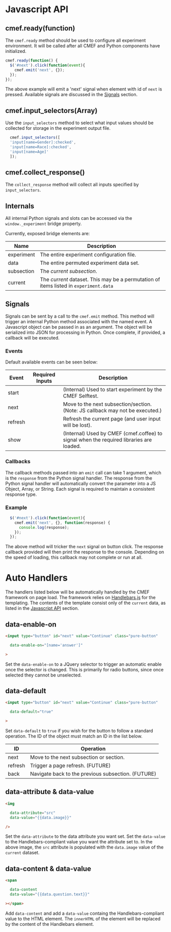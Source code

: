 # Javascript API

## cmef.ready(function)

The `cmef.ready` method should be used to configure all experiment environment.  It will be called after all CMEF and Python components have initialized.

```Javascript
cmef.ready(function() {
  $('#next').click(function(event){
    cmef.emit('next', {});
  });
});
```

The above example will emit a 'next' signal when element with id of `next` is pressed.  Available signals are discussed in the [Signals](#signals) section.

## cmef.input_selectors(Array)

Use the `input_selectors` method to select what input values should be collected for storage in the experiment output file.

```Javascript
  cmef.input_selectors([
  'input[name=Gender]:checked',
  'input[name=Race]:checked',
  'input[name=Age]'
  ]);
```

## cmef.collect_response()

The `collect_response` method will collect all inputs specified by `input_selectors`.

## Internals

All internal Python signals and slots can be accessed via the `window._experiment` bridge property.

Currently, exposed bridge elements are:

|Name|Description|
|---|---
|experiment|The entire experiment configuration file.
|data|The entire permuted experiment data set.
|subsection|The *current subsection*.
|current|The *current* dataset.  This may be a permutation of items listed in `experiment.data`

## Signals

Signals can be sent by a call to the `cmef.emit` method.  This method will trigger an internal Python method associated with the named event.  A Javascript object can be passed in as an argument.  The object will be serialized into JSON for processing in Python.  Once complete, if provided, a callback will be executed.

### Events

Default available events can be seen below:

|Event|Required Inputs|Description
|---|---|---
|start||(Internal) Used to start experiment by the CMEF Selftest.
|next||Move to the next subsection/section. (Note: JS callback may not be executed.)
|refresh||Refresh the current page (and user input will be lost).
|show||(Internal) Used by CMEF (cmef.coffee) to signal when the required libraries are loaded.

### Callbacks

The callback methods passed into an `emit` call can take 1 argument, which is the `response` from the Python signal handler.  The response from the Python signal handler will automatically convert the parameter into a JS Object, Array, or String.  Each signal is required to maintain a consistent response type.

### Example

```Javascript
  $('#next').click(function(event){
    cmef.emit('next', {}, function(response) {
      console.log(response);
    });
  });
```

The above method will tricker the `next` signal on button click.  The response callback provided will then print the response to the console.  Depending on the speed of loading, this callback may not complete or run at all.

# Auto Handlers

The handlers listed below will be automatically handled by the CMEF framework on page load.  The framework relies on [Handlebars.js](http://handlebarsjs.com/) for the templating.  The contents of the template consist only of the `current` data, as listed in the [Javascript API](#javascript-api) section.

## data-enable-on

```HTML
<input type="button" id="next" value="Continue" class="pure-button"

  data-enable-on="[name='answer']"

>
```

Set the `data-enable-on` to a JQuery selector to trigger an automatic enable once the selector is changed.  This is primarily for radio buttons, since once selected they cannot be unselected.

## data-default

```HTML
<input type="button" id="next" value="Continue" class="pure-button"

  data-default="true"

>
```

Set `data-default` to `true` if you wish for the button to follow a standard operation.  The ID of the object must match an ID in the list below.

|ID|Operation
|---|---
|next|Move to the next subsection or section.
|refresh|Trigger a page refresh. (FUTURE)
|back|Navigate back to the previous subsection. (FUTURE)

## data-attribute & data-value

```HTML
<img

  data-attribute="src"
  data-value="{{data.image}}"

/>
```

Set the `data-attribute` to the data attribute you want set.  Set the `data-value` to the Handlebars-compliant value you want the attribute set to.  In the above image, the `src` attribute is populated with the `data.image` value of the `current` dataset.

## data-content & data-value

```HTML
<span

  data-content
  data-value="{{data.question.text}}"

></span>
```

Add `data-content` and add a `data-value` containg the Handlebars-compliant value to the HTML element.  The `innerHTML` of the element will be replaced by the content of the Handlebars element.

